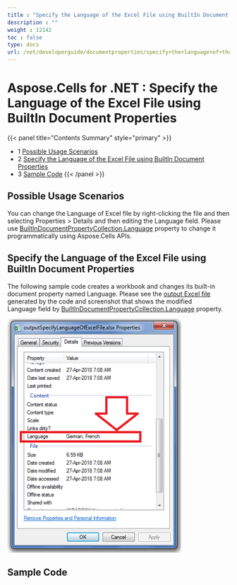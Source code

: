 ```yaml
---
title : "Specify the Language of the Excel File using BuiltIn Document Properties" 
description : "" 
weight : 12142 
toc : false
type: docs
url: /net/developerguide/documentproperties/specify+the+language+of+the+excel+file+using+builtin+document+properties/
---
```


# Aspose.Cells for .NET : Specify the Language of the Excel File using BuiltIn Document Properties


{{< panel title="Contents Summary" style="primary" >}}
*   1 [Possible Usage Scenarios](#possible-usage-scenarios)
*   2 [Specify the Language of the Excel File using BuiltIn Document Properties](#specify-the-language-of-the-excel-file-using-builtin-document-properties)
*   3 [Sample Code](#sample-code)
{{< /panel >}}
 

## Possible Usage Scenarios

You can change the Language of Excel file by right-clicking the file and then selecting Properties > Details and then editing the Language field. Please use [BuiltInDocumentPropertyCollection.Language](https://apireference.aspose.com/net/cells/aspose.cells.properties/builtindocumentpropertycollection/properties/language) property to change it programmatically using Aspose.Cells APIs.

## Specify the Language of the Excel File using BuiltIn Document Properties

The following sample code creates a workbook and changes its built-in document property named Language. Please see the [output Excel file](https://docs2.aspose.com/cells/net/attachments/64456175/64716891.xlsx) generated by the code and screenshot that shows the modified Language field by [BuiltInDocumentPropertyCollection.Language](https://apireference.aspose.com/net/cells/aspose.cells.properties/builtindocumentpropertycollection/properties/language) property.

![image](64716889.png)

## Sample Code

